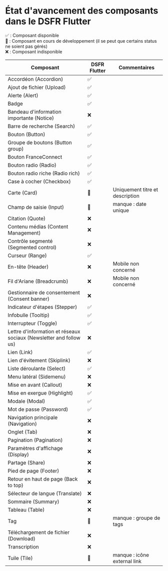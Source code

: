 # État d'avancement des composants dans le DSFR Flutter

✅ : Composant disponible  
🚧 : Composant en cours de développement (il se peut que certains status ne soient pas gérés)  
❌ : Composant indisponible  


| Composant                                                          | DSFR Flutter | Commentaires                    |
|--------------------------------------------------------------------|--------------|---------------------------------|
| Accordéon (Accordion)                                              | ✅           |                                 |
| Ajout de fichier (Upload)                                          | ✅           |                                 |
| Alerte (Alert)                                                     | ✅           |                                 |
| Badge                                                              | ✅           |                                 |
| Bandeau d'information importante (Notice)                          | ❌           |                                 |
| Barre de recherche (Search)                                        | ✅           |                                 |
| Bouton (Button)                                                    | ✅           |                                 |
| Groupe de boutons (Button group)                                   | ✅           |                                 |
| Bouton FranceConnect                                               | ✅           |                                 |
| Bouton radio (Radio)                                               | ✅           |                                 |
| Bouton radio riche (Radio rich)                                    | ✅           |                                 |
| Case à cocher (Checkbox)                                           | ✅           |                                 |
| Carte (Card)                                                       | 🚧           | Uniquement titre et description |
| Champ de saisie (Input)                                            | 🚧           | manque : date unique            |
| Citation (Quote)                                                   | ❌           |                                 |
| Contenu médias (Content Management)                                | ❌           |                                 |
| Contrôle segmenté (Segmented control)                              | ❌           |                                 |
| Curseur (Range)                                                    | ✅           |                                 |
| En-tête (Header)                                                   | ❌           | Mobile non concerné             |
| Fil d'Ariane (Breadcrumb)                                          | ❌           | Mobile non concerné             |
| Gestionnaire de consentement (Consent banner)                      | ❌           |                                 |
| Indicateur d'étapes (Stepper)                                      | ✅           |                                 |
| Infobulle (Tooltip)                                                | ✅           |                                 |
| Interrupteur (Toggle)                                              | ✅️           |                                 |
| Lettre d'information et réseaux sociaux (Newsletter and follow us) | ❌           |                                 |
| Lien (Link)                                                        | ✅           |                                 |
| Lien d'évitement (Skiplink)                                        | ❌           |                                 |
| Liste déroulante (Select)                                          | ✅           |                                 |
| Menu latéral (Sidemenu)                                            | ❌           |                                 |
| Mise en avant (Callout)                                            | ❌           |                                 |
| Mise en exergue (Highlight)                                        | ✅           |                                 |
| Modale (Modal)                                                     | ✅           |                                 |
| Mot de passe (Password)                                            | ✅           |                                 |
| Navigation principale (Navigation)                                 | ❌           |                                 |
| Onglet (Tab)                                                       | ❌           |                                 |
| Pagination (Pagination)                                            | ❌           |                                 |
| Paramètres d'affichage (Display)                                   | ❌           |                                 |
| Partage (Share)                                                    | ❌           |                                 |
| Pied de page (Footer)                                              | ❌           |                                 |
| Retour en haut de page (Back to top)                               | ❌           |                                 |
| Sélecteur de langue (Translate)                                    | ❌           |                                 |
| Sommaire (Summary)                                                 | ❌           |                                 |
| Tableau (Table)                                                    | ❌           |                                 |
| Tag                                                                | 🚧           | manque : groupe de tags         |
| Téléchargement de fichier (Download)                               | ❌           |                                 |
| Transcription                                                      | ❌           |                                 |
| Tuile (Tile)                                                       | 🚧           | manque : icône external link    |
